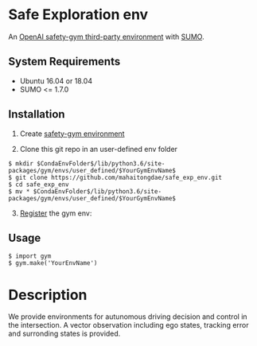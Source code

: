 # Safe Exploration env

An [OpenAI safety-gym third-party environment](https://openai.com/blog/safety-gym/) with [SUMO](https://www.eclipse.org/sumo/).

## System Requirements
- Ubuntu 16.04 or 18.04
- SUMO <= 1.7.0

## Installation
1. Create [safety-gym environment](https://github.com/openai/safety-gym)


2. Clone this git repo in an user-defined env folder
```
$ mkdir $CondaEnvFolder$/lib/python3.6/site-packages/gym/envs/user_defined/$YourGymEnvName$
$ git clone https://github.com/mahaitongdae/safe_exp_env.git
$ cd safe_exp_env
$ mv * $CondaEnvFolder$/lib/python3.6/site-packages/gym/envs/user_defined/$YourGymEnvName$
```

3. [Register](https://gym.openai.com/docs/#environments) the gym env:


## Usage

```
$ import gym
$ gym.make('YourEnvName')
```

# Description
We provide environments for autunomous driving decision and control in the intersection. A vector observation including ego states, tracking error and surronding states is provided.

